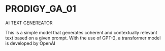 # PRODIGY_GA_01
AI TEXT GENEREATOR

This is a simple model that generates coherent and contextually relevant text based on a given prompt. 
With the use of GPT-2, a transformer model is developed by OpenAI
